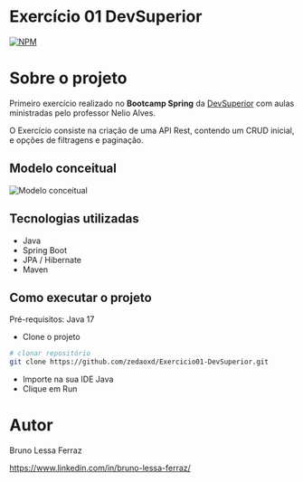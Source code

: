 # Exercício 01 DevSuperior
[![NPM](https://img.shields.io/npm/l/react)](https://github.com/zedaoxd/Exercicio01-DevSuperior/blob/master/LICENSE) 

# Sobre o projeto

Primeiro exercício realizado no **Bootcamp Spring** da [DevSuperior](https://devsuperior.com.br/) com aulas ministradas pelo professor Nelio Alves.

O Exercício consiste na criação de uma API Rest, contendo um CRUD inicial, e opções de filtragens e paginação.

## Modelo conceitual
![Modelo conceitual](https://user-images.githubusercontent.com/55067151/189792416-93eb1b31-f742-4d4e-b1f2-bd40153a85d3.png)

## Tecnologias utilizadas
- Java
- Spring Boot
- JPA / Hibernate
- Maven

## Como executar o projeto

Pré-requisitos: Java 17
- Clone o projeto
```bash
# clonar repositório
git clone https://github.com/zedaoxd/Exercicio01-DevSuperior.git
```
- Importe na sua IDE Java
- Clique em Run 

# Autor

Bruno Lessa Ferraz

https://www.linkedin.com/in/bruno-lessa-ferraz/
